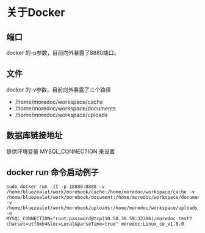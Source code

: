 # 关于Docker

## 端口
docker 的-p参数，目前向外暴露了8880端口。

## 文件
docker 的-v参数，目前向外暴露了三个路径
- /home/moredoc/workspace/cache
- /home/moredoc/workspace/documents
- /home/moredoc/workspace/uploads

## 数据库链接地址
提供环境变量 MYSQL_CONNECTION 来设置

## docker run 命令启动例子

```
sudo docker run -it -p 18880:8880 -v /home/bluezealot/work/morebook/cache:/home/moredoc/workspace/cache -v /home/bluezealot/work/morebook/document:/home/moredoc/workspace/documents -v /home/bluezealot/work/morebook/uploads:/home/moredoc/workspace/uploads -e MYSQL_CONNECTION="root:password@tcp(10.50.30.59:32306)/moredoc_test?charset=utf8mb4&loc=Local&parseTime=true" moredoc:Linux_ce_v1.0.0
```